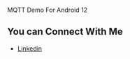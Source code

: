 <br/>
MQTT Demo For Android 12
<br/>

## You can Connect With Me

- [Linkedin](https://www.linkedin.com/in/karandhiyad/)
